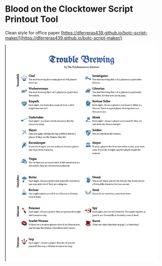 # Blood on the Clocktower Script Printout Tool
Clean style for office paper [https://dferreras439.github.io/botc-script-maker/](https://dferreras439.github.io/botc-script-maker/)

![Screenshot of my project](screenshot.png)